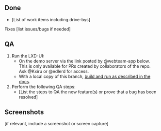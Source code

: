 ## Done

- [List of work items including drive-bys]

Fixes [list issues/bugs if needed]

## QA

1. Run the LXD-UI:
    - On the demo server via the link posted by @webteam-app below. This is only available for PRs created by collaborators of the repo. Ask @Kxiru or @edlerd for access.
    - With a local copy of this branch, [build and run as described in the docs](https://github.com/canonical/lxd-ui/blob/main/CONTRIBUTING.md#setting-up-for-development).
2. Perform the following QA steps:
    - [List the steps to QA the new feature(s) or prove that a bug has been resolved]

## Screenshots

[if relevant, include a screenshot or screen capture]